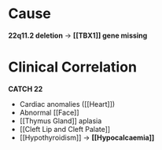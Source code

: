 # Cause
**22q11.2 deletion** → **[[TBX1]] gene missing**

# Clinical Correlation
**CATCH 22**
- Cardiac anomalies ([[Heart]])
- Abnormal [[Face]]
- [[Thymus Gland]] aplasia
- [[Cleft Lip and Cleft Palate]]
- [[Hypothyroidism]] → **[[Hypocalcaemia]]**